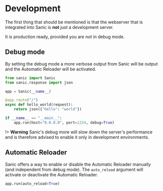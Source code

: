 # Development

The first thing that should be mentioned is that the webserver that is integrated into Sanic is **not** just a development server. 

It is production ready, provided you are *not* in debug mode.

## Debug mode

By setting the debug mode a more verbose output from Sanic will be output and the Automatic Reloader will be activated.

```python
from sanic import Sanic
from sanic.response import json

app = Sanic(__name__)

@app.route("/")
async def hello_world(request):
    return json({"hello": "world"})

if __name__ == "__main__":
    app.run(host="0.0.0.0", port=1234, debug=True)
```

!> **Warning** Sanic's debug more will slow down the server's performance and is therefore advised to enable it only in development environments.

## Automatic Reloader

<!-- panels:start -->
<!-- div:left-panel -->
Sanic offers a way to enable or disable the Automatic Reloader manually (and independent from debug mode). The `auto_reload` argument will activate or deactivate the Automatic Reloader.
<!-- div:right-panel -->
```python
app.run(auto_reload=True)
```
<!-- panels:end -->
